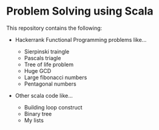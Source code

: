 # Problem Solving using Scala

This repository contains the following:

* Hackerrank Functional Programming problems like...
  * Sierpinski traingle
  * Pascals triagle
  * Tree of life problem
  * Huge GCD 
  * Large fibonacci numbers
  * Pentagonal numbers

* Other scala code like...
  * Building loop construct
  * Binary tree
  * My lists
